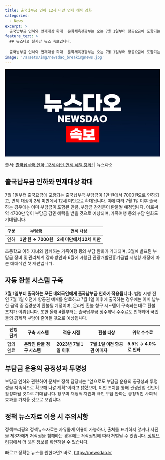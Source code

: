 ```yaml
---
title: 출국납부금 인하 12세 미만 면제 혜택 강화
categories:
  - News
excerpt: >
  출국납부금 인하와 면제대상 확대  문화체육관광부는 오는 7월 1일부터 항공요금에 포함되는 출국납부금 부담금을…
feature_text: >
  ## 뉴스다오 실시간 뉴스 속보입니다.

  출국납부금 인하와 면제대상 확대  문화체육관광부는 오는 7월 1일부터 항공요금에 포함되는 출국납부금 부담금을…
image: '/assets/img/newsdao_breakingnews.jpg'
---
```


![뉴스다오 속보](/assets/img/newsdao_breakingnews.jpg)

<p>출처: <a href="https://newsdao.kr/4509" rel="dofollow">출국납부금 인하, 12세 미만 면제 혜택 강화!</a> | 뉴스다오</p>

<h2 data-ke-size="size26">출국납부금 인하와 면제대상 확대</h2>
<p data-ke-size="size16">7월 1일부터 출국요금에 포함되는 출국납부금 부담금이 1만 원에서 7000원으로 인하되고, 면제 대상이 2세 미만에서 12세 미만으로 확대됩니다. 이에 따라 7월 1일 이후 출국하는 경우에는 이미 부담금이 포함된 만큼, 부담금 감경분이 환불될 예정입니다. 이로써 약 4700만 명이 부담금 감면 혜택을 받을 것으로 예상되며, 가족여행 등의 부담 완화도 기대됩니다.</p>
<table>
<thead>
<tr>
<th>구분</th>
<th>부담금</th>
<th>면제 대상</th>
</tr>
</thead>
<tbody>
<tr>
<td>인하</td>
<td><b>1만 원 → 7000원</b></td>
<td><b>2세 미만에서 12세 미만</b></td>
</tr>
</tbody>
</table>
<p data-ke-size="size16">초등학교 이하 자녀와 함께하는 가족여행 등의 부담 완화가 기대되며, 3월에 발표된 부담금 정비 및 관리체계 강화 방안과 6월에 시행된 관광개발진흥기금법 시행령 개정에 따른 대대적인 첫 개편입니다.</p>

<h2 data-ke-size="size26">자동 환불 시스템 구축</h2>
<p data-ke-size="size16"><b>7월 1일부터 출국하는 모든 내외국인에게 출국납부금 인하가 적용됩니다.</b> 법령 시행 전인 7월 1일 이전에 항공권 예매를 완료하고 7월 1일 이후에 출국하는 경우에는 이미 납부한 금액 중 감경분이 환불될 예정이며, 온라인 환불 청구 시스템이 구축되는 대로 환불 조치가 이뤄집니다. 또한 올해 4월부터는 출국납부금 징수위탁 수수료도 인하되어 국민들의 경제적 부담이 줄어들 것으로 예상됩니다.</p>
<table>
<thead>
<tr>
<th>진행 단계</th>
<th>구축 시스템</th>
<th>적용 시점</th>
<th>환불 대상</th>
<th>위탁 수수료</th>
</tr>
</thead>
<tbody>
<tr>
<td>협의 완료</td>
<td><b>온라인 환불 청구 시스템</b></td>
<td><b>2023년 7월 1일 이후</b></td>
<td><b>7월 1일 이전 항공권 예매자</b></td>
<td><b>5.5% → 4.0%로 인하</b></td>
</tr>
</tbody>
</table>

<h2 data-ke-size="size26">부담금 운용의 공정성과 투명성</h2>
<p data-ke-size="size16">부담금 인하와 관련하여 문체부 정책 담당자는 "앞으로도 부담금 운용의 공정성과 투명성을 지속적으로 확보해 나갈 계획"이라고 밝혔으며, 이번 조치를 통해 관광산업 전반이 활성화될 것으로 기대됩니다. 정부의 재정적 지원과 국민 부담 완화는 긍정적인 사회적 효과를 가져올 것으로 보입니다.</p>

<h2 data-ke-size="size26">정책 뉴스자료 이용 시 주의사항</h2>
<p data-ke-size="size16">정책브리핑의 정책뉴스자료는 자유롭게 이용이 가능하나, 출처를 표기하지 않거나 사진을 제3자에게 저작권을 침해하는 경우에는 저작권법에 따라 처벌될 수 있습니다. <a href="https://https://www.korea.kr/">정책브리핑</a>에서 더 많은 정보를 확인하실 수 있습니다.</p>
<p data-ke-size="size16"></p> 

빠르고 정확한 뉴스를 원한다면? 바로, <a href="https://newsdao.kr" rel="dofollow">https://newsdao.kr</a>


    
